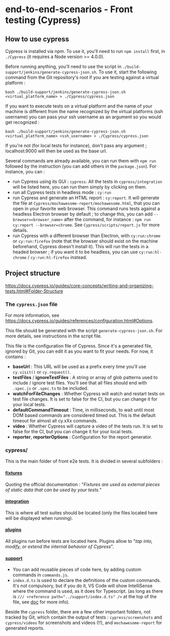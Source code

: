 # end-to-end-scenarios - Front testing (Cypress)

## How to use cypress

Cypress is installed via npm. To use it, you'll need to run `npm install` first, in `./Cypress` (it requires a Node version >= 4.0.0).

Before running anything, you'll need to use the script in `./build-support/jenkins/generate-cypress-json.sh`.
To use it, start the following command from the Git repository's root if you are testing against a virtual platform :

    bash ./build-support/jenkins/generate-cypress-json.sh <virtual_platform_name> > ./Cypress/cypress.json

If you want to execute tests on a virtual platform and the name of your machine is different from the name recognized by the virtual platforms (ssh username) you can pass your ssh username as an argument so you would get recognized : 

    bash ./build-support/jenkins/generate-cypress-json.sh <virtual_platform_name> <ssh_username> > ./Cypress/cypress.json

If you're not (for local tests for instance), don't pass any argument ; localhost:9000 will then be used as the base url.

Several commands are already available, you can run them with `npm run` followed by the instruction (you can add others in the `package.json`). For instance, you can :
* run Cypress using its GUI : `cypress`. All the tests in `cypress/integration` will be listed here, you can run them simply by clicking on them.
* run all Cypress tests in headless mode : `cy:run`
* run Cypress and generate an HTML report : `cy:report`. It will generate the file at `Cypress/mochawesome-report/mochawesome.html`, that you can open in your favorite web browser. This command runs tests against a headless Electron browser by default ; to change this, you can add `--browser=<browser_name>` after the command, for instance : `npm run cy:report --browser=chrome`. See `Cypress/scripts/report.js` for more details.
* run Cypress with a different browser than Electron, with `cy:run:chrome` or `cy:run:firefox` (note that the browser should exist on the machine beforehand, Cypress doesn't install it). This will run the tests in a headed browser ; if you want it to be headless, you can use `cy:run:hl-chrome` / `cy:run:hl-firefox` instead.

## Project structure
https://docs.cypress.io/guides/core-concepts/writing-and-organizing-tests.html#Folder-Structure

### The `cypress.json` file
For more information, see https://docs.cypress.io/guides/references/configuration.html#Options.

This file should be generated with the script `generate-cypress-json.sh`. For more details, see instructions in the script file.

This file is the configuration file of Cypress. Since it's a generated file, ignored by Git, you can edit it as you want to fit your needs. For now, it contains :
* **baseUrl** : This URL will be used as a prefix every time you'll use `cy.visit()` or `cy.request()`.
* **testFiles** / **ignoreTestFiles** : A string or array of glob patterns used to include / ignore test files. You'll see that all files should end with `.spec.js` or `.spec.ts` to be included.
* **watchForFileChanges** : Whether Cypress will watch and restart tests on test file changes. It is set to false for the CI, but you can change it for your local tests.
* **defaultCommandTimeout** : Time, in milliseconds, to wait until most DOM based commands are considered timed out. This is the default timeout for almost all cy.xXx commands.
* **video** : Whether Cypress will capture a video of the tests run. It is set to false for the CI, but you can change it for your local tests.
* **reporter**, **reporterOptions** : Configuration for the report generator.

### cypress/
This is the main folder of front e2e tests. It is divided in several subfolders :

#### [fixtures](https://docs.cypress.io/guides/core-concepts/writing-and-organizing-tests.html#Fixture-Files)
Quoting the official documentation : "*Fixtures are used as external pieces of static data that can be used by your tests.*"

#### [integration](https://docs.cypress.io/guides/core-concepts/writing-and-organizing-tests.html#Test-files)
This is where all test suites should be located (only the files located here will be displayed when running).

#### [plugins](https://docs.cypress.io/guides/core-concepts/writing-and-organizing-tests.html#Plugin-files)
All plugins run before tests are located here. Plugins allow to "*tap into, modify, or extend the internal behavior of Cypress*".

#### [support](https://docs.cypress.io/guides/core-concepts/writing-and-organizing-tests.html#Support-file)
* You can add reusable pieces of code here, by adding custom commands in `commands.js`. 
* `index.d.ts` is used to declare the definitions of the custom commands. It's not compulsory, but if you do it, VS Code will show IntelliSense where the command is used, as it does for Typescript. (as long as there is `/// <reference path="../support/index.d.ts" />` at the top of the file, see [doc](https://docs.cypress.io/guides/tooling/intelligent-code-completion.html#Triple-slash-directives) for more info).

Beside the `cypress` folder, there are a few other important folders, not tracked by Git, which contain the output of tests : `cypress/screenshots` and `cypress/videos` for screenshots and videos (!!), and `mochawesome-report` for generated reports.
